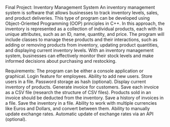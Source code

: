 Final Project: Inventory Management System
An inventory management system is software that allows businesses to track inventory levels, sales, and product deliveries. This type of program can be developed using Object-Oriented Programming (OOP) principles in C++. In this approach, the inventory is represented as a collection of individual products, each with its unique attributes, such as an ID, name, quantity, and price. The program will include classes to manage these products and their interactions, such as adding or removing products from inventory, updating product quantities, and displaying current inventory levels. With an inventory management system, businesses can effectively monitor their stock levels and make informed decisions about purchasing and restocking.

Requirements:
The program can be either a console application or graphical.
Login feature for employees.
Ability to add new users.
Store users in a file.
Password storage as hash (optional).
Display current inventory of products.
Generate invoice for customers.
Save each invoice as a CSV file (research the structure of CSV files).
Products sold in an invoice should be deducted from the inventory.
Save a history of invoices in a file.
Save the inventory in a file.
Ability to work with multiple currencies like Euros and Dollars, and convert between them.
Ability to manually update exchange rates.
Automatic update of exchange rates via an API (optional).
